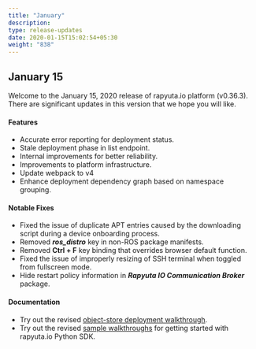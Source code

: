```yaml
---
title: "January"
description:
type: release-updates
date: 2020-01-15T15:02:54+05:30
weight: "838"
---
```

## January 15
Welcome to the January 15, 2020 release of rapyuta.io
platform (v0.36.3). There are significant updates in this version
that we hope you will like.

#### Features

* Accurate error reporting for deployment status.
* Stale deployment phase in list endpoint.
* Internal improvements for better reliability.
* Improvements to platform infrastructure.
* Update webpack to v4
* Enhance deployment dependency graph based on namespace grouping.

#### Notable Fixes

* Fixed the issue of duplicate APT entries caused by the downloading script during a device onboarding process.
* Removed ***ros_distro*** key in non-ROS package manifests.
* Removed **Ctrl + F** key binding that overrides browser default function.
* Fixed the issue of improperly resizing of SSH terminal when toggled from fullscreen mode.
* Hide restart policy information in ***Rapyuta IO Communication Broker*** package.

#### Documentation

* Try out the revised [object-store deployment walkthrough](/developer-guide/create-software-packages/persistent-storage/obj-store-deployment-tutorial).
* Try out the revised [sample walkthroughs](/developer-guide/tooling-automation/python-sdk/sample-walkthroughs/) for getting started with rapyuta.io Python SDK.